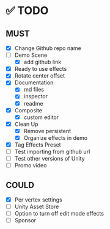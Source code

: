 # ✅ TODO

## MUST
- [x] Change Github repo name
- [ ] Demo Scene
  - [x] add github link
- [x] Ready to use effects
- [x] Rotate center offset
- [x] Documentation
  - [x] md files
  - [x] inspector
  - [x] readme
- [x] Composite
  - [x] custom editor
- [x] Clean Up
  - [x] Remove persistent
  - [x] Organize effects in demo 
- [x] Tag Effects Preset
- [ ] Test importing from github url
- [ ] Test other versions of Unity
- [ ] Promo video

## COULD

- [x] Per vertex settings
- [ ] Unity Asset Store
- [ ] Option to turn off edit mode effects
- [ ] Sponsor

